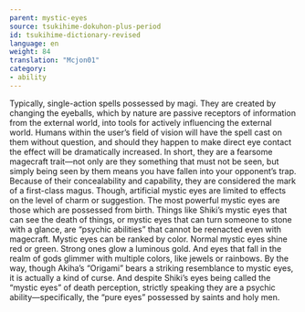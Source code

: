 ```yaml
---
parent: mystic-eyes
source: tsukihime-dokuhon-plus-period
id: tsukihime-dictionary-revised
language: en
weight: 84
translation: "Mcjon01"
category:
- ability
---
```


Typically, single-action spells possessed by magi.
They are created by changing the eyeballs, which by nature are passive receptors of information from the external world, into tools for actively influencing the external world. Humans within the user’s field of vision will have the spell cast on them without question, and should they happen to make direct eye contact the effect will be dramatically increased. In short, they are a fearsome magecraft trait—not only are they something that must not be seen, but simply being seen by them means you have fallen into your opponent’s trap. Because of their concealability and capability, they are considered the mark of a first-class magus. Though, artificial mystic eyes are limited to effects on the level of charm or suggestion.
The most powerful mystic eyes are those which are possessed from birth. Things like Shiki’s mystic eyes that can see the death of things, or mystic eyes that can turn someone to stone with a glance, are “psychic abilities” that cannot be reenacted even with magecraft.
Mystic eyes can be ranked by color. Normal mystic eyes shine red or green. Strong ones glow a luminous gold. And eyes that fall in the realm of gods glimmer with multiple colors, like jewels or rainbows.
By the way, though Akiha’s “Origami” bears a striking resemblance to mystic eyes, it is actually a kind of curse. And despite Shiki’s eyes being called the “mystic eyes” of death perception, strictly speaking they are a psychic ability—specifically, the “pure eyes” possessed by saints and holy men.
